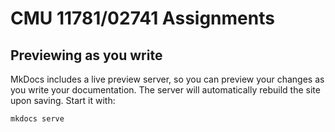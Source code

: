 # CMU 11781/02741 Assignments

## Previewing as you write
MkDocs includes a live preview server, so you can preview your changes as you write your documentation. The server will automatically rebuild the site upon saving. Start it with:

```
mkdocs serve
```

